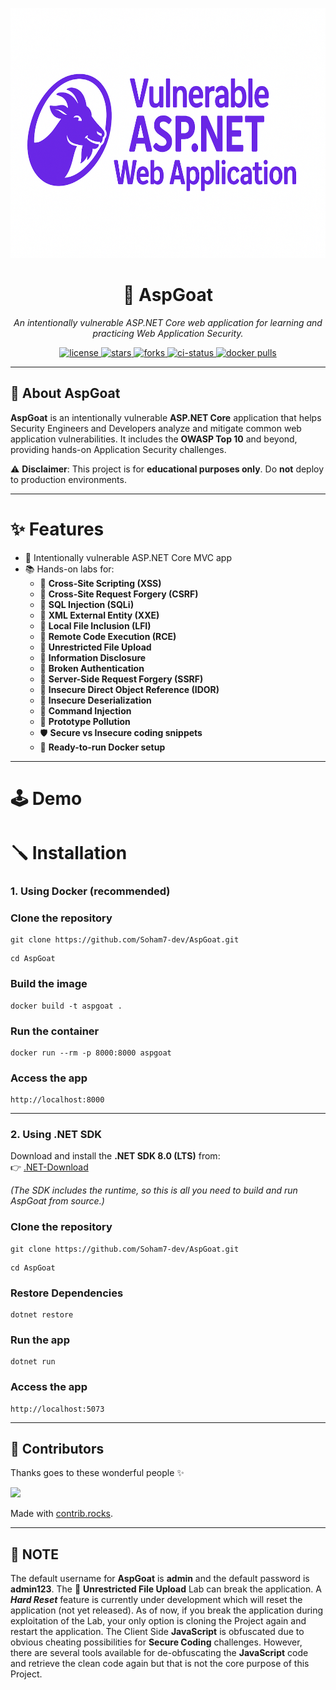 <p align="center">
  <img src="wwwroot/AspGoatLogo-Github.png" alt="AspGoat Logo" height="400" width="1000"/>
</p>

<h1 align="center">🐐 AspGoat</h1>

<p align="center">
  <i>An intentionally vulnerable ASP.NET Core web application for learning and practicing Web Application Security.</i>
</p>

<p align="center">
  <a href="https://github.com/Soham7-dev/AspGoat/blob/main/LICENSE">
    <img src="https://img.shields.io/github/license/Soham7-dev/AspGoat?style=flat-square&color=blue" alt="license"/>
  </a>
  <a href="https://github.com/Soham7-dev/AspGoat/stargazers">
    <img src="https://img.shields.io/github/stars/Soham7-dev/AspGoat?style=flat-square&color=yellow" alt="stars"/>
  </a>
  <a href="https://github.com/Soham7-dev/AspGoat/network/members">
    <img src="https://img.shields.io/github/forks/Soham7-dev/AspGoat?style=flat-square&color=green" alt="forks"/>
  </a>
  <a href="https://github.com/Soham7-dev/AspGoat/actions">
    <img src="https://img.shields.io/github/actions/workflow/status/Soham7-dev/AspGoat/dotnet.yml?style=flat-square" alt="ci-status"/>
  </a>
  <a href="https://hub.docker.com/r/YOUR_DOCKERHUB_USERNAME/aspgoat">
    <img src="https://img.shields.io/docker/pulls/YOUR_DOCKERHUB_USERNAME/aspgoat?style=flat-square&logo=docker" alt="docker pulls"/>
  </a>
</p>

---

## 📖 About AspGoat

**AspGoat** is an intentionally vulnerable **ASP.NET Core** application that helps Security Engineers and Developers analyze and mitigate common web application vulnerabilities. 
It includes the **OWASP Top 10** and beyond, providing hands-on Application Security challenges.

⚠️ **Disclaimer**: This project is for **educational purposes only**. Do **not** deploy to production environments.  

---

# ✨ Features

- 🐞 Intentionally vulnerable ASP.NET Core MVC app  
- 📚 Hands-on labs for:
  - 🐞 **Cross-Site Scripting (XSS)**
  - 🐞 **Cross-Site Request Forgery (CSRF)**
  - 🐞 **SQL Injection (SQLi)**
  - 🐞 **XML External Entity (XXE)**
  - 🐞 **Local File Inclusion (LFI)**
  - 🐞 **Remote Code Execution (RCE)**
  - 🐞 **Unrestricted File Upload**
  - 🐞 **Information Disclosure**
  - 🐞 **Broken Authentication**
  - 🐞 **Server-Side Request Forgery (SSRF)**
  - 🐞 **Insecure Direct Object Reference (IDOR)**
  - 🐞 **Insecure Deserialization**
  - 🐞 **Command Injection**
  - 🐞 **Prototype Pollution**
  - 🛡️ **Secure vs Insecure coding snippets**  
  - 🐳 **Ready-to-run Docker setup**  

---

# 🕹️ Demo


# 🪛 Installation

### 1. Using Docker (recommended)

### Clone the repository

```shell
git clone https://github.com/Soham7-dev/AspGoat.git
```

```shell
cd AspGoat
```

### Build the image

```shell
docker build -t aspgoat .
```

### Run the container

```shell
docker run --rm -p 8000:8000 aspgoat
```

### Access the app

```shell
http://localhost:8000
```


---


### 2. Using .NET SDK

Download and install the **.NET SDK 8.0 (LTS)** from:  
👉 [.NET-Download](https://dotnet.microsoft.com/en-us/download/dotnet/8.0)  

*(The SDK includes the runtime, so this is all you need to build and run AspGoat from source.)*

### Clone the repository

```shell
git clone https://github.com/Soham7-dev/AspGoat.git
```

```shell
cd AspGoat
```

### Restore Dependencies

```shell
dotnet restore
```

### Run the app

```shell
dotnet run
```

### Access the app

```shell
http://localhost:5073
```


---


## 👥 Contributors

Thanks goes to these wonderful people ✨

<a href="https://github.com/Soham7-dev/AspGoat/graphs/contributors">
  <img src="https://contrib.rocks/image?repo=Soham7-dev/AspGoat&anon=1" />
</a>

Made with [contrib.rocks](https://contrib.rocks).

---

## 📝 NOTE

The default username for **AspGoat** is **admin** and the default password is **admin123**. The 🐞 **Unrestricted File Upload** Lab can break the application. A ***Hard Reset*** feature is currently under development which will reset the application (not yet released). As of now, if you break the application during exploitation of the Lab, your only option is cloning the Project again and restart the application. The Client Side **JavaScript** is obfuscated due to obvious cheating possibilities for **Secure Coding** challenges. However, there are several tools available for de-obfuscating the **JavaScript** code and retrieve the clean code again but that is not the core purpose of this Project.
